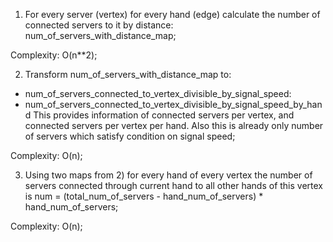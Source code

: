 1) For every server (vertex) for every hand (edge) calculate the number of connected servers to it by distance: num_of_servers_with_distance_map; 

Complexity: O(n**2);

2) Transform num_of_servers_with_distance_map to:
- num_of_servers_connected_to_vertex_divisible_by_signal_speed:
- num_of_servers_connected_to_vertex_divisible_by_signal_speed_by_hand
This provides information of connected servers per vertex, and connected servers per 
vertex per hand. Also this is already only number of servers which satisfy condition on signal speed;

Complexity: O(n); 

3) Using two maps from 2) for every hand of every vertex the number of servers connected through current hand to all other hands of this vertex is 
num = (total_num_of_servers - hand_num_of_servers) * hand_num_of_servers;  

Complexity: O(n);
